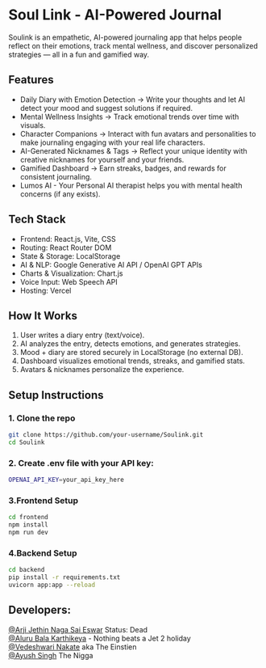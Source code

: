 # Soul Link - AI-Powered Journal

Soulink is an empathetic, AI-powered journaling app that helps people reflect on their emotions, track mental wellness, and discover personalized strategies — all in a fun and gamified way.

## Features

- Daily Diary with Emotion Detection → Write your thoughts and let AI detect your mood and suggest solutions if required.
- Mental Wellness Insights → Track emotional trends over time with visuals.
- Character Companions → Interact with fun avatars and personalities to make journaling engaging with your real life characters.
- AI-Generated Nicknames & Tags → Reflect your unique identity with creative nicknames for yourself and your friends.
- Gamified Dashboard → Earn streaks, badges, and rewards for consistent journaling.
- Lumos AI - Your Personal AI therapist helps you with mental health concerns (if any exists).

## Tech Stack

- Frontend: React.js, Vite, CSS
- Routing: React Router DOM
- State & Storage: LocalStorage
- AI & NLP: Google Generative AI API / OpenAI GPT APIs
- Charts & Visualization: Chart.js
- Voice Input: Web Speech API
- Hosting: Vercel

## How It Works

1. User writes a diary entry (text/voice).
2. AI analyzes the entry, detects emotions, and generates strategies.
3. Mood + diary are stored securely in LocalStorage (no external DB).
4. Dashboard visualizes emotional trends, streaks, and gamified stats.
5. Avatars & nicknames personalize the experience.

## Setup Instructions

### 1. Clone the repo

```bash
git clone https://github.com/your-username/Soulink.git
cd Soulink
```

### 2. Create .env file with your API key:

```bash
OPENAI_API_KEY=your_api_key_here
```

### 3.Frontend Setup

```bash
cd frontend
npm install
npm run dev
```

### 4.Backend Setup

```bash
cd backend
pip install -r requirements.txt
uvicorn app:app --reload
```

## Developers:

<a href="https://github.com/ArjiJethin">@Arji Jethin Naga Sai Eswar</a> Status: Dead<br>
<a href="https://github.com/alurubalakarthikeya">@Aluru Bala Karthikeya</a> - Nothing beats a Jet 2 holiday<br>
<a href="https://github.com/Veda-1503">@Vedeshwari Nakate</a> aka The Einstien<br>
<a href="https://github.com/ayushsingh08-ds">@Ayush Singh</a> The Nigga<br>
